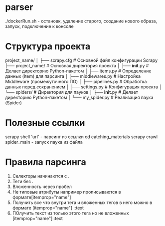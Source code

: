 # parser

./dockerRun.sh - остановк, удаление старого, создание нового образа, запуск, подключение к консоле

# Структура проекта
project_name/
│
├── scrapy.cfg                # Основной файл конфигурации Scrapy
├── project_name/             # Основная директория проекта
│   ├── __init__.py           # Делает директорию Python-пакетом
│   ├── items.py              # Определение данных (Item) для парсинга
│   ├── middlewares.py        # Настройка Middleware (промежуточного ПО)
│   ├── pipelines.py          # Обработка данных перед сохранением
│   ├── settings.py           # Конфигурация проекта
│   └── spiders/              # Директория для пауков
│       ├── __init__.py       # Делает директорию Python-пакетом
│       └── my_spider.py      # Реализация паука (Spider)

# Полезные ссылки
scrapy shell 'url' - парсинг из ссылки
cd catching_materials
scrapy crawl spider_main - запуск паука из файла

# Правила парсинга

1. Селекторы начинаются с .
2. Теги без .
3. Вложенность через пробел
4. Не типовые атрибуты например прописываются в формате[itemprop="name"]
5. Получить все что внутри тега и вложенных тегов в него можно в формате [itemprop="name"] ::text
6. ПОлучить текст из только этого тега но не вложенных [itemprop="name"]::text